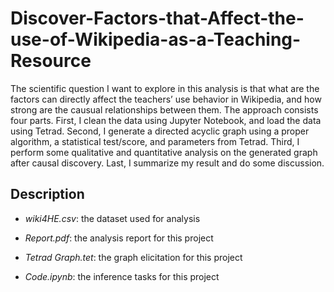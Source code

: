 # Discover-Factors-that-Affect-the-use-of-Wikipedia-as-a-Teaching-Resource
The scientific question I want to explore in this analysis is that what are the factors can
directly affect the teachers’ use behavior in Wikipedia, and how strong are the causual
relationships between them. The approach consists four parts. First, I clean the data using
Jupyter Notebook, and load the data using Tetrad. Second, I generate a directed acyclic
graph using a proper algorithm, a statistical test/score, and parameters from Tetrad. Third,
I perform some qualitative and quantitative analysis on the generated graph after causal
discovery. Last, I summarize my result and do some discussion.


## Description
* _wiki4HE.csv_: the dataset used for analysis

* _Report.pdf_: the analysis report for this project

* _Tetrad Graph.tet_: the graph elicitation for this project

* _Code.ipynb_: the inference tasks for this project
